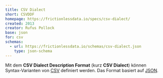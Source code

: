 ```yaml
---
title: CSV Dialect
short: CSVDDF
homepage: https://frictionlessdata.io/specs/csv-dialect/
created: 2013
creator: Rufus Pollock
base: json
for: csv
schemas:
  - url: https://frictionlessdata.io/schemas/csv-dialect.json
    type: json-schema
---
```


Mit dem **CSV Dialect Description Format** (kurz **CSV Dialect**) können
Syntax-Varianten von [CSV](../csv) definiert werden. Das Format basiert auf
[JSON](../json).

<list-schemas format="csvddf" title="Mit CSV Dialect beschriebene Formate"/>
